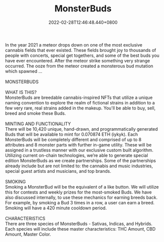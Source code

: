 ﻿---
title: "MonsterBuds"
description: "Cannabis-inspired NFTgame."
lead: "Cannabis-inspired NFTgame."
date: 2022-02-28T12:46:48.440+0800
lastmod: 2022-02-28T12:46:48.440+0800
draft: false
featuredImage: ["100_monsterbuds.jpg"]
score: "295"
status: "Development"
blockchain: ["Ethereum"]
nft_support: "Yes"
free_to_play: "NFT"
play_to_earn: ["NFT","Crypto"]
website: "https://monsterbuds.io/home?utm_source=PlayToEarn.net&utm_medium=organic&utm_campaign=gamepage"
twitter: "https://twitter.com/MonsterBudsNFT"
discord: "https://discord.gg/N8VyMCV3"
telegram: 
github: 
youtube: 
twitch: 
facebook: 
instagram: "https://www.instagram.com/monsterbudsnft/"
reddit: 
medium: "https://medium.com/@monsterbudsnft"
steam: 
gitbook: 
googleplay: 
appstore: 

  
    
categories: ["games"]
games: ["Breeding","Collectible"]
toc: false
pinned: false
weight: 
---
In the year 2021 a meteor drops down on one of the most exclusive cannabis fields that ever existed. These fields brought joy to thousands of people with concerts, special get togethers, and some of the best buds you have ever encountered. After the meteor strike something very strange occurred. The ooze from the meteor created a monsterous bud mutation which spawned …<br> <br> MONSTERBUDS<br> <br> WHAT IS THIS?<br> MonsterBuds are breedable cannabis-inspired NFTs that utilize a unique naming convention to explore the realm of fictional strains in addition to a few very rare, real strains added in the makeup. You'll be able to buy, sell, breed and smoke these Buds.<br> <br> MINTING AND FUNCTIONALITY<br> There will be 10,420 unique, hand-drawn, and programmatically generated Buds that will be available to mint for 0.070874 ETH (iykyk). Each MonsterBuds will be completely different and comprised of up to 8 attributes and 8 monster parts with further in-game utility. These will be assigned in a trustless manner with our exclusive custom built algorithm. Utilizing current on-chain technologies, we’re able to generate special edition MonsterBuds as we create partnerships. Some of the partnerships already include but are not limited to: the cannabis and music industries, special guest artists and musicians, and top brands.<br> <br> SMOKING<br> Smoking a MonsterBud will be the equivalent of a like button. We will utilize this for contests and weekly prizes for the most-smoked Buds. We have also discussed internally, to use these mechanics for earning breeds back. For example, by smoking a Bud 3 times in a row, a user can earn a breed. Smoking will have a 420 minute cooldown period.<br> <br> CHARACTERISTICS<br> There are three species of MonsterBuds - Sativas, Indicas, and Hybrids. Each species will include these master characteristics: THC Amount, CBD Amount, Master Color.